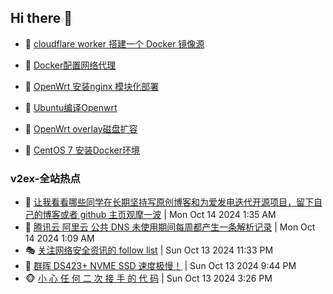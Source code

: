 ## Hi there 👋

<!--
**dkyg666/dkyg666** is a ✨ _special_ ✨ repository because its `README.md` (this file) appears on your GitHub profile.

Here are some ideas to get you started:

- 🔭 I’m currently working on ...
- 🌱 I’m currently learning ...
- 👯 I’m looking to collaborate on ...
- 🤔 I’m looking for help with ...
- 💬 Ask me about ...
- 📫 How to reach me: ...
- 😄 Pronouns: ...
- ⚡ Fun fact: ...
-->

<!-- BLOG-POST-LIST:START -->
- 🦩 [cloudflare worker 搭建一个 Docker 镜像源](http://blog.1996099.xyz/archives/cloudflare-worker-da-jian-yi-ge-docker-jing-xiang-zhan) 

- 🚦 [Docker配置网络代理](http://blog.1996099.xyz/archives/dockerpei-zhi-wang-luo-dai-li) 

- 🫶 [OpenWrt 安装nginx 模块化部署](http://blog.1996099.xyz/archives/openwrt-an-zhuang-nginx-mo-kuai-hua-bu-shu) 

- 🦄 [Ubuntu编译Openwrt](http://blog.1996099.xyz/archives/ubuntuzi-bian-yi-openwrt) 

- 🐻 [OpenWrt overlay磁盘扩容](http://blog.1996099.xyz/archives/openwrt-overlay) 

- 🤖 [CentOS 7 安装Docker环境](http://blog.1996099.xyz/archives/centos-docker) 
<!-- BLOG-POST-LIST:END -->

### v2ex-全站热点
<!-- v2ex:START -->
- 🥸 [让我看看哪些同学在长期坚持写原创博客和为爱发电迭代开源项目，留下自己的博客或者 github 主页观摩一波](https://www.v2ex.com/t/1079939#reply0) | Mon Oct 14 2024 1:35 AM
- 🤗 [腾讯云 阿里云 公共 DNS 未使用期间每周都产生一条解析记录](https://www.v2ex.com/t/1079923#reply1) | Mon Oct 14 2024 1:09 AM
- 🎭 [关注网络安全资讯的 follow list](https://www.v2ex.com/t/1079911#reply1) | Sun Oct 13 2024 11:33 PM
- 🥷 [群晖 DS423+ NVME SSD 速度极慢！](https://www.v2ex.com/t/1079909#reply5) | Sun Oct 13 2024 9:44 PM
- 🐵 [小 心 任 何 二 次 接 手 的 代 码](https://www.v2ex.com/t/1079893#reply65) | Sun Oct 13 2024 3:26 PM<!-- v2ex:END -->

